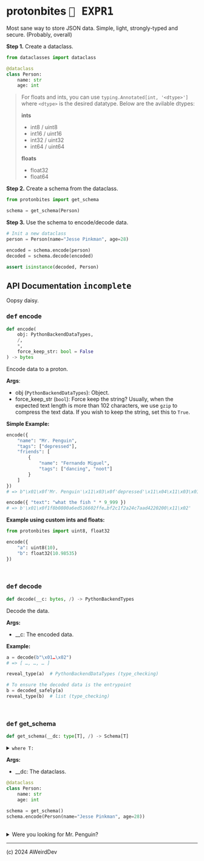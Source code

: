 # protonbites <kbd>🧪 EXPR1</kbd>
Most sane way to store JSON data. Simple, light, strongly-typed and secure. (Probably, overall)

**Step 1.** Create a dataclass.

```python
from dataclasses import dataclass

@dataclass
class Person:
    name: str
    age: int
```

> For floats and ints, you can use `typing.Annotated[int, '<dtype>']` where `<dtype>` is the desired datatype.
> Below are the avilable dtypes:
> 
> **ints**
> - int8 / uint8
> - int16 / uint16
> - int32 / uint32
> - int64 / uint64
> 
> **floats**
> - float32
> - float64


**Step 2.** Create a schema from the dataclass.

```python
from protonbites import get_schema

schema = get_schema(Person)
```

**Step 3.** Use the schema to encode/decode data.

```python
# Init a new dataclass
person = Person(name="Jesse Pinkman", age=28)

encoded = schema.encode(person)
decoded = schema.decode(encoded)

assert isinstance(decoded, Person)
```

## API Documentation <kbd>incomplete</kbd>

Oopsy daisy.

### <kbd>def</kbd> encode

```python
def encode(
    obj: PythonBackendDataTypes, 
    /, 
    *,
    force_keep_str: bool = False
) -> bytes
```

Encode data to a proton.

**Args**:
- obj (`PythonBackendDataTypes`): Object.
- force_keep_str (`bool`): Force keep the string? Usually, when the expected text length is more than 102 characters, we use `gzip` to compress the text data. If you wish to keep the string, set this to `True`.

**Simple Example:**
```python
encode({
    "name": "Mr. Penguin",
    "tags": ["depressed"],
    "friends": [
        {
            "name": "Fernando Miguel",
            "tags": ["dancing", "noot"]
        }
    ]
})
# => b"\x01\x0f'Mr. Penguin'\x11\x03\x0f'depressed'\x11\x04\x11\x03\x01\x0f'Fernando Miguel'\x11\x03\x0f'dancing'\x11\x0f'noot'\x11\x04\x11\x02\x11\x04\x11\x02"

encode({ "text": "what the fish " * 9_999 })
# => b'\x01\x0f1f8b0800a6ed516602ffe…bf2c1f2a24c7aad4220200\x11\x02'
```

**Example using custom ints and floats:**
```python
from protonbites import uint8, float32

encode({
    "a": uint8(10),
    "b": float32(10.98535)
})
```

<br />

### <kbd>def</kbd> decode

```python
def decode(__c: bytes, /) -> PythonBackendTypes
```

Decode the data.

**Args:**
- \_\_c: The encoded data.

**Example:**
```python
a = decode(b"\x01…\x02")
# => [ …, …, … ]

reveal_type(a)  # PythonBackendDataTypes (type_checking)

# To ensure the decoded data is the entrypoint
b = decoded_safely(a)
reveal_type(b)  # list (type_checking)
```

<br />

### <kbd>def</kbd> get_schema

```python
def get_schema(__dc: type[T], /) -> Schema[T]
```

<details>
    <summary><code>where T:</code></summary>
<p>

```haskell
where T: DataclassProtocol
```

```python
T = TypeVar('T', bound=DataclassProtocol)
# get_schema(__dc: type[T@get_schema], /) -> Schema[T@get_schema]
```

</p>
</details>

**Args:**
- \_\_dc: The dataclass.

```python
@dataclass
class Person:
    name: str
    age: int

schema = get_schema()
schema.encode(Person(name="Jesse Pinkman", age=28))
```

<br />

<details>
<summary>Were you looking for Mr. Penguin?</summary>
<p>

<img src="https://github.com/AWeirdDev/protonbites/assets/90096971/26303b62-3ffe-4665-ab2b-36f331ec2f04" alt="What you're looking for is here" align="left" />
<p>I'm standing in a void. No light. No sound. And as I stand there... In front of me, a penguin manifests. He merely stands. Observing. But I. I am filled with dread. I dare think it, but not say it. Are you the embodiment of my end? His gaze, so vacant, pierces my very soul. Then, from the all-encompassing abyss itself, the noots of a hundred penguins billow out. The noots coalesce, forming bodies. But from those bodies, arise not life, but... flames. Their joyful noots mutate into agonized screams. Suddenly, they're engulfed by the void. Yet, the most haunting realization? In their fleeting, fiery visages, I glimpse my own reflection.</p><br /><br />
</p>
</details>

***

(c) 2024 AWeirdDev
